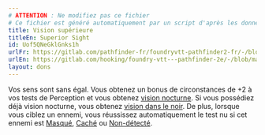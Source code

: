 ```yaml
---
# ATTENTION : Ne modifiez pas ce fichier
# Ce fichier est généré automatiquement par un script d'après les données du module Foundry VTT officiel et de sa traduction
title: Vision supérieure
titleEn: Superior Sight
id: Uof5QNeGklGnks1h
urlFr: https://gitlab.com/pathfinder-fr/foundryvtt-pathfinder2-fr/-/blob/master/data/feats/Uof5QNeGklGnks1h.htm
urlEn: https://gitlab.com/hooking/foundry-vtt---pathfinder-2e/-/blob/master/packs/data/feats.db/superior-sight.json
layout: dons
---
```

Vos sens sont sans égal. Vous obtenez un bonus de circonstances de +2 à vos tests de Perception et vous obtenez [vision nocturne](../capacités-ascendances/vision-nocturne.html). Si vous possédiez déjà vision nocturne, vous obtenez [vision dans le noir](../capacités-ascendances/vision-dans-le-noir.html). De plus, lorsque vous ciblez un ennemi, vous réussissez automatiquement le test nu si cet ennemi est [Masqué](../conditions/masqué.html), [Caché](../conditions/caché.html) ou [Non-détecté](../conditions/non-détecté.html).
